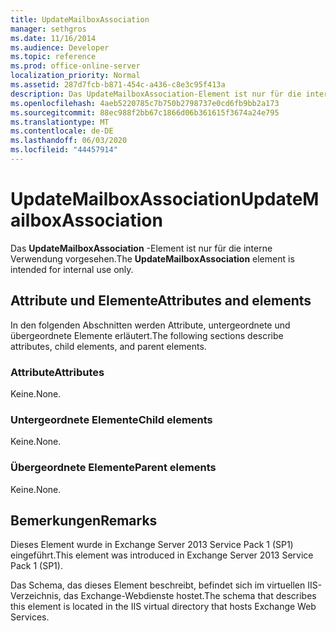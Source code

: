 ```yaml
---
title: UpdateMailboxAssociation
manager: sethgros
ms.date: 11/16/2014
ms.audience: Developer
ms.topic: reference
ms.prod: office-online-server
localization_priority: Normal
ms.assetid: 287d7fcb-b871-454c-a436-c8e3c95f413a
description: Das UpdateMailboxAssociation-Element ist nur für die interne Verwendung vorgesehen.
ms.openlocfilehash: 4aeb5220785c7b750b2798737e0cd6fb9bb2a173
ms.sourcegitcommit: 88ec988f2bb67c1866d06b361615f3674a24e795
ms.translationtype: MT
ms.contentlocale: de-DE
ms.lasthandoff: 06/03/2020
ms.locfileid: "44457914"
---
```

# <a name="updatemailboxassociation"></a><span data-ttu-id="be119-103">UpdateMailboxAssociation</span><span class="sxs-lookup"><span data-stu-id="be119-103">UpdateMailboxAssociation</span></span>

<span data-ttu-id="be119-104">Das **UpdateMailboxAssociation** -Element ist nur für die interne Verwendung vorgesehen.</span><span class="sxs-lookup"><span data-stu-id="be119-104">The **UpdateMailboxAssociation** element is intended for internal use only.</span></span> 

## <a name="attributes-and-elements"></a><span data-ttu-id="be119-105">Attribute und Elemente</span><span class="sxs-lookup"><span data-stu-id="be119-105">Attributes and elements</span></span>

<span data-ttu-id="be119-106">In den folgenden Abschnitten werden Attribute, untergeordnete und übergeordnete Elemente erläutert.</span><span class="sxs-lookup"><span data-stu-id="be119-106">The following sections describe attributes, child elements, and parent elements.</span></span>
  
### <a name="attributes"></a><span data-ttu-id="be119-107">Attribute</span><span class="sxs-lookup"><span data-stu-id="be119-107">Attributes</span></span>

<span data-ttu-id="be119-108">Keine.</span><span class="sxs-lookup"><span data-stu-id="be119-108">None.</span></span>
  
### <a name="child-elements"></a><span data-ttu-id="be119-109">Untergeordnete Elemente</span><span class="sxs-lookup"><span data-stu-id="be119-109">Child elements</span></span>

<span data-ttu-id="be119-110">Keine.</span><span class="sxs-lookup"><span data-stu-id="be119-110">None.</span></span>
  
### <a name="parent-elements"></a><span data-ttu-id="be119-111">Übergeordnete Elemente</span><span class="sxs-lookup"><span data-stu-id="be119-111">Parent elements</span></span>

<span data-ttu-id="be119-112">Keine.</span><span class="sxs-lookup"><span data-stu-id="be119-112">None.</span></span>
  
## <a name="remarks"></a><span data-ttu-id="be119-113">Bemerkungen</span><span class="sxs-lookup"><span data-stu-id="be119-113">Remarks</span></span>

<span data-ttu-id="be119-114">Dieses Element wurde in Exchange Server 2013 Service Pack 1 (SP1) eingeführt.</span><span class="sxs-lookup"><span data-stu-id="be119-114">This element was introduced in Exchange Server 2013 Service Pack 1 (SP1).</span></span>
  
<span data-ttu-id="be119-115">Das Schema, das dieses Element beschreibt, befindet sich im virtuellen IIS-Verzeichnis, das Exchange-Webdienste hostet.</span><span class="sxs-lookup"><span data-stu-id="be119-115">The schema that describes this element is located in the IIS virtual directory that hosts Exchange Web Services.</span></span>
  


